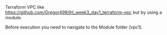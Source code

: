 Terraform VPC like https://github.com/Gregor499/IH_week3_day1_terraform-vpc but by using a module.

Before execution you need to navigate to the Module folder (vpc1).